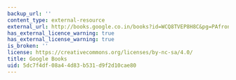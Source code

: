 ```yaml
---
backup_url: ''
content_type: external-resource
external_url: http://books.google.co.in/books?id=WCQ8TVEP8H8C&pg=PAfrontcover#v=onepage
has_external_licence_warning: true
has_external_license_warning: true
is_broken: ''
license: https://creativecommons.org/licenses/by-nc-sa/4.0/
title: Google Books
uid: 5dc7f4df-08a4-4d83-b531-d9f2d10cae80
---
```

